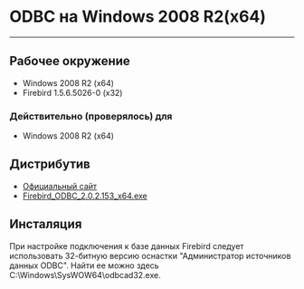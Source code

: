 # ODBC на Windows 2008 R2(x64) #

---

## Рабочее окружение ##

* Windows 2008 R2 (x64)
* Firebird 1.5.6.5026-0 (x32)

### Действительно (проверялось) для ###

* Windows 2008 R2 (x64)

## Дистрибутив ##

* [Официальный сайт](http://firebirdsql.org/en/odbc-driver/)
* [Firebird_ODBC_2.0.2.153_x64.exe](https://development.nesterof.com/others/ODBC/_file/Firebird_ODBC_2.0.2.153_x64.exe)

## Инсталяция ##

При настройке подключения к базе данных Firebird следует использовать 32-битную версию оснастки
"Администратор источников данных ODBC". Найти ее можно здесь C:\Windows\SysWOW64\odbcad32.exe.